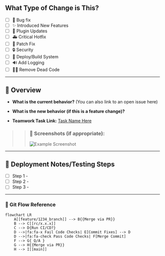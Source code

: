 ## What Type of Change is This?
- [ ] 🐛 Bug fix
- [ ] ✨ Introduced New Features
- [ ] 🔌 Plugin Updates
- [ ] 🚑 Critical Hotfix
- [ ] 🤕 Patch Fix
- [ ] 🔒️ Security
- [ ] 👷 Deploy/Build System
- [ ] 🔊 Add Logging
- [ ] 🧟‍♂️ Remove Dead Code

---

## 🔎 Overview 
* **What is the current behavior?** (You can also link to an open issue here)

* **What is the new behavior (if this is a feature change)?**

* **Teamwork Task Link:** [Task Name Here](https://builtmighty.teamwork.com)

>> ### 📸 Screenshots (if appropriate):
>> ![Example Screenshot](https://myoctocat.com/assets/images/base-octocat.svg)

---

## 👷 Deployment Notes/Testing Steps
- [ ] Step 1 - 
- [ ] Step 2 -
- [ ] Step 3 - 

---

### 📖 Git Flow Reference
```mermaid
flowchart LR
    A[[feature/1234_branch]] --> B{{Merge via PR}}
    B --> C[[rc/x.x.x]]
    C --> D{Run CI/CD?}
    D -->|fa:fa-x Fail Code Checks| E[Commit Fixes] --> D
    D -->|fa:fa-check Pass Code Checks| F[Merge Commit]
    F --> G{ Q/A }
    G --> H{{Merge via PR}}
    H --> I[[main]]
```



